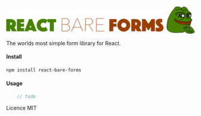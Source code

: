 ![ReactBareForms](images/rbf_logo.png?raw=true "React Bare Forms")

The worlds most simple form library for React.
#### Install
```
npm install react-bare-forms
```

#### Usage
```typescript jsx
    // todo
```

Licence MIT
